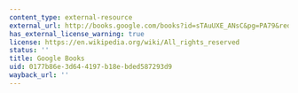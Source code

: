 ```yaml
---
content_type: external-resource
external_url: http://books.google.com/books?id=sTAuUXE_ANsC&pg=PA79&redir_esc=y#v=onepage&q&f=false
has_external_license_warning: true
license: https://en.wikipedia.org/wiki/All_rights_reserved
status: ''
title: Google Books
uid: 0177b86e-3d64-4197-b18e-bded587293d9
wayback_url: ''
---
```

